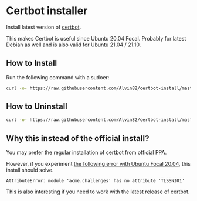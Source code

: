 # Certbot installer

Install latest version of [certbot](https://github.com/certbot/certbot).

This makes Certbot is useful since Ubuntu 20.04 Focal. Probably for latest Debian as well and is also valid for Ubuntu 21.04 / 21.10.


## How to Install

Run the following command with a sudoer:

```bash
curl -o- https://raw.githubusercontent.com/Alvin82/certbot-install/master/install.sh | sudo bash
```

## How to Uninstall

```bash
curl -o- https://raw.githubusercontent.com/Alvin82/certbot-install/master/uninstall.sh | sudo bash
```

## Why this instead of the official install?

You may prefer the regular installation of certbot from official PPA.

However, if you experiment [the following error with Ubuntu Focal 20.04](https://github.com/certbot/certbot/issues/7951), this install should solve.

```
AttributeError: module 'acme.challenges' has no attribute 'TLSSNI01'
```

This is also interesting if you need to work with the latest release of certbot.
